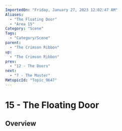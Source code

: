 ```yaml
---
ImportedOn: "Friday, January 27, 2023 12:02:47 AM"
Aliases:
  - "The Floating Door"
  - "Area 15"
Category: "Scene"
Tags:
  - "Category/Scene"
parent:
  - "The Crimson Ribbon"
up:
  - "The Crimson Ribbon"
prev:
  - "12 - The Doors"
next:
  - "7 - The Master"
RWtopicId: "Topic_9647"
---
```

# 15 - The Floating Door
## Overview
